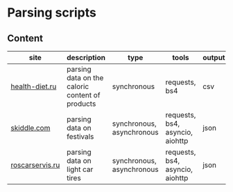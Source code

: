 # Parsing scripts
## Content
|site|description|type|tools|output|
|-|-|-|-|-|
|[health-diet.ru](https://health-diet.ru/table_calorie/?utm_source=leftMenu&utm_medium=table_calorie)|parsing data on the caloric content of products|synchronous|requests, bs4|csv|
|[skiddle.com](https://www.skiddle.com/festivals/)|parsing data on festivals|synchronous, asynchronous|requests, bs4, asyncio, aiohttp|json|
|[roscarservis.ru](https://roscarservis.ru/catalog/legkovye/)|parsing data on light car tires|synchronous, asynchronous|requests, bs4, asyncio, aiohttp|json|